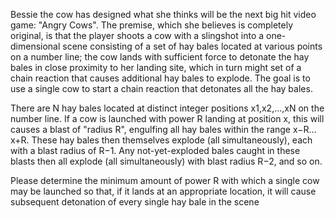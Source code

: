 Bessie the cow has designed what she thinks will be the next big hit video
game: "Angry Cows". The premise, which she believes is completely original,
is that the player shoots a cow with a slingshot into a one-dimensional scene
consisting of a set of hay bales located at various points on a number line;
the cow lands with sufficient force to detonate the hay bales in close
proximity to her landing site, which in turn might set of a chain reaction
that causes additional hay bales to explode. The goal is to use a single cow
to start a chain reaction that detonates all the hay bales.

There are N hay bales located at distinct integer positions x1,x2,…,xN on the
number line. If a cow is launched with power R landing at position x, this
will causes a blast of "radius R", engulfing all hay bales within the range
x−R…x+R. These hay bales then themselves explode (all simultaneously), each
with a blast radius of R−1. Any not-yet-exploded bales caught in these blasts
then all explode (all simultaneously) with blast radius R−2, and so on.

Please determine the minimum amount of power R with which a single cow may be
launched so that, if it lands at an appropriate location, it will cause
subsequent detonation of every single hay bale in the scene
